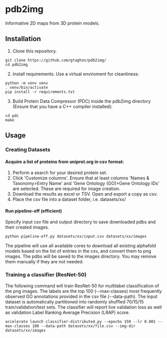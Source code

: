 # pdb2img
Informative 2D maps from 3D protein models.

## Installation
1. Clone this repository.
```
git clone https://github.com/gtaghon/pdb2img/
cd pdb2img
```
2. Install requirements. Use a virtual enviroment for cleanliness:
```
python -m venv venv
. venv/bin/activate
pip install -r requirements.txt
```

3. Build Protein Data Compressor (PDC) inside the pdb2img directory (Ensure that you have a C++ compiler installed):
```
cd pdc
make
```

## Usage
### Creating Datasets
#### Acquire a list of proteins from uniprot.org in csv format: 
1. Perform a search for your desired protein set.
2. Click 'Customize columns'. Ensure that at least columns 'Names & Taxonomy>Entry Name' and 'Gene Ontology (GO)>Gene Ontology IDs' are selected. These are required for image creation.
3. Download the results as excel or TSV. Open and export a copy as csv.
4. Place the csv file into a dataset folder, i.e. datasets/xx/

#### Run pipeline-eff (efficient)
Specify input csv file and output directory to save downloaded pdbs and their created images.
```
python pipeline-eff.py datasets/xx/input.csv datasets/xx/images
```
The pipeline will use all available cores to download all existing alphafold models based on the list of entries in the csv, and convert them to png images. The pdbs will be saved to the images directory. You may remove them manually if they are not needed.

### Training a classifier (ResNet-50)
The following command will train ResNet-50 for multilabel classification of the png images. The labels are the top 100 (--max-classes) most frequently observed GO annotations provided in the csv file (--data-path). The input dataset is automatically partitioned into randomly shuffled 70/15/15 train/validation/test sets. The classifier will report live validation loss as well as validation Label Ranking Average Precision (LRAP) score.
```
accelerate launch classifier-distributed.py --epochs 150 --lr 0.001 --max-classes 100 --data-path datasets/xx/file.csv --img-dir datasets/xx/images
```
